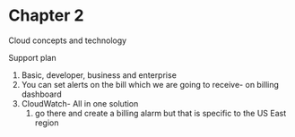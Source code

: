 # Chapter 2

Cloud concepts and technology

Support plan

1. Basic, developer, business and enterprise
2. You can set alerts on the bill which we are going to receive- on billing dashboard
3. CloudWatch- All in one solution
   1. go there and create a billing alarm but that is specific to the US East region